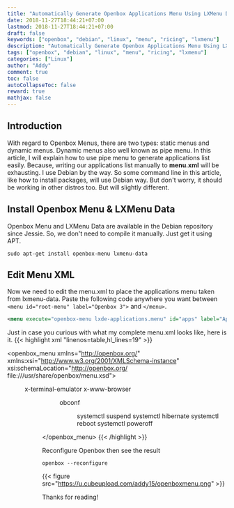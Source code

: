 ```yaml
---
title: "Automatically Generate Openbox Applications Menu Using LXMenu Data"
date: 2018-11-27T18:44:21+07:00
lastmod: 2018-11-27T18:44:21+07:00
draft: false
keywords: ["openbox", "debian", "linux", "menu", "ricing", "lxmenu"]
description: "Automatically Generate Openbox Applications Menu Using LXMenu Data on Debian"
tags: ["openbox", "debian", "linux", "menu", "ricing", "lxmenu"]
categories: ["Linux"]
author: "Addy"
comment: true
toc: false
autoCollapseToc: false
reward: true
mathjax: false
---
```


## Introduction
With regard to Openbox Menus,
there are two types: static menus and dynamic menus.
Dynamic menus also well known as pipe menu.
In this article, I will explain how to use pipe menu to generate applications list easily.
Because, writing our applications list manually to **menu.xml** will be exhausting.
I use Debian by the way. So some command line in this article, like how to install packages,
will use Debian way. But don't worry, it should be working in other distros too.
But will slightly different.

## Install Openbox Menu & LXMenu Data
Openbox Menu and LXMenu Data are available in the Debian repository since Jessie.
So, we don't need to compile it manually. Just get it using APT.
```shell
sudo apt-get install openbox-menu lxmenu-data
```

## Edit Menu XML
Now we need to edit the menu.xml to place the applications menu taken from lxmenu-data.
Paste the following code anywhere you want between `<menu id="root-menu" label="Openbox 3">`
and `</menu>`.
```xml
<menu execute="openbox-menu lxde-applications.menu" id="apps" label="Applications"/>
```
Just in case you curious with what my complete menu.xml looks like, here is it.
{{< highlight xml "linenos=table,hl_lines=19" >}}
<?xml version="1.0" encoding="UTF-8"?>
<openbox_menu
    xmlns="http://openbox.org/"
    xmlns:xsi="http://www.w3.org/2001/XMLSchema-instance"
    xsi:schemaLocation="http://openbox.org/
    file:///usr/share/openbox/menu.xsd">
    <menu id="root-menu" label="Openbox 3">
        <item label="Terminal emulator">
            <action name="Execute">
                <execute>x-terminal-emulator</execute>
            </action>
        </item>
        <item label="Web browser">
            <action name="Execute">
                <execute>x-www-browser</execute>
            </action>
        </item>
        <separator />
        <menu execute="openbox-menu lxde-applications.menu" id="apps" label="Applications"/>
        <menu id="client-list-menu" />
        <separator />
        <item label="Configurations">
            <action name="Execute">
                <execute>obconf</execute>
            </action>
        </item>
        <item label="Reconfigure">
            <action name="Reconfigure" />
        </item>
        <separator />
        <menu id="exit" label="Exit" >
            <item label="Logout">
                <action name="Exit" />
            </item>
            <item label="Suspend">
                <action name="Execute">
                    <execute>systemctl suspend</execute>
                </action>
            </item>
            <item label="Hibernate">
                <action name="Execute">
                    <execute>systemctl hibernate</execute>
                </action>
            </item>
            <item label="Reboot">
                <action name="Execute">
                    <execute>systemctl reboot</execute>
                </action>
            </item>
            <item label="Shutdown">
                <action name="Execute">
                    <execute>systemctl poweroff</execute>
                </action>
            </item>
        </menu>
    </menu>
</openbox_menu>
{{< /highlight >}}

Reconfigure Openbox then see the result
```shell
openbox --reconfigure
```
{{< figure src="https://u.cubeupload.com/addy15/openboxmenu.png" >}}

Thanks for reading!
